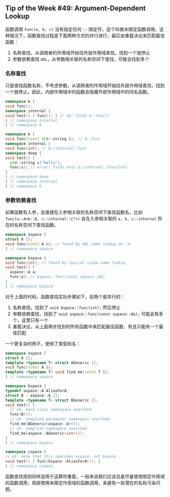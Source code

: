 ## Tip of the Week #49: Argument-Dependent Lookup

函数调用 `func(a, b, c)` 没有指定任何 `::` 限定符，这个叫做未限定函数调用。这种情况下，函数查找过程是下面两种方式的并行进行，最后由重载决议来匹配最佳函数：

1. 名称查找，从调用者的作用域开始往外层作用域查找，找到一个就停止
2. 参数依赖查找 `ADL`，从参数相关联的名称空间下查找，可能会找到多个

### 名称查找

只是查找函数名称，不考虑参数，从调用者的作用域开始往外层作用域查找，找到一个就停止。因此，内部作用域中的函数会隐藏外部作用域中的同名函数。

```c++
namespace b {
void func();
namespace internal {
void test() { func(); } // ok: finds b::func()
} // namespace internal
} // namespace b

namespace b {
void func(const std::string &); // b::func
namespace internal {
void func(int); // b::internal::func
namespace deep {
void test() {
  std::string s("hello");
  func(s); // error: finds only b::internal::func(int)
}
} // namespace deep
} // namespace internal
} // namespace b
```

### 参数依赖查找

如果函数有入参，会直接在入参相关联的名称空间下查找函数名，比如 `func(a::A<b::B, c::internal::C*>)` 会在入参相关联的 `a, b, c::internal` 所在的名称空间下查找函数。

```c++
namespace aspace {
struct A {};
void func(const A &); // found by ADL name lookup on 'a'
} // namespace aspace

namespace bspace {
void func(int); // found by lexical scope name lookup
void test() {
  aspace::A a;
  func(a); // aspace::func(const aspace::A&)
}
} // namespace bspace
```

对于上面的代码，函数查找实际步骤如下，前两个是并行的：

1. 名称查找，找到了 `void bspace::func(int);` 然后停止
2. 参数依赖查找，找到了 `void aspace::func(const aspace::A&);` 可能会有多个，这里只有一个
3. 重载决议，从上面两步找到的所有函数中来匹配最佳函数，有且只能有一个最佳匹配

一个更复杂的例子，使用了类型别名：

```c++
namespace aspace {
struct A {};
template <typename T> struct AGeneric {};
void func(const A &);
template <typename T> void find_me(const T &);
} // namespace aspace

namespace bspace {
typedef aspace::A AliasForA;
struct B : aspace::A {};
template <typename T> struct BGeneric {};
void test() {
  // ok: base class namespace searched
  func(B());
  // ok: template parameter namespace searched
  find_me(BGeneric<aspace::A>());
  // ok: template namespace searched
  find_me(aspace::AGeneric<int>());
}
} // namespace bspace

namespace cspace {
// ok: note that this searches aspace, not bspace
void test() { func(bspace::AliasForA()); }
} // namespace cspace
```

函数查找规则同样适用于运算符重载，一般来说我们应该总是尽量使用限定作用域的函数调用，局部使用未限定作用域的函数调用，来避免一些潜在的名称污染问题。

